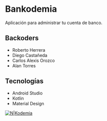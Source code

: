 # Bankodemia

Aplicación para administrar tu cuenta de banco.

## Backoders

* Roberto Herrera
* Diego Castañeda
* Carlos Alexis Orozco
* Alan Torres

## Tecnologías
* Android Studio
* Kotlin
* Material Design

[![N|Kodemia](https://user-images.githubusercontent.com/95387369/157935330-c2e85e26-7420-4434-8838-2fbe280e7347.png)](https://kodemia.mx/)

